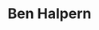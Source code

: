 ---
layout: team-member
title:  "Ben Halpern"
job-title: Engagement Manager
order: 4
skills:
- Operational Excellence & Execution
- Finance & Accounting
- Data, Analytics, & Information Technology
team-image: ben-halpern.jpg
---